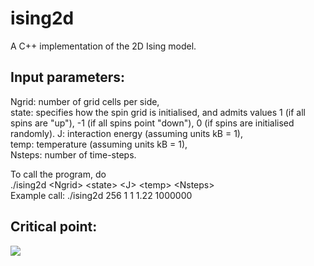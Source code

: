 # ising2d
A C++ implementation of the 2D Ising model. 

## Input parameters:
Ngrid: number of grid cells per side,  
state: specifies how the spin grid is initialised, and admits values 1 (if all spins are "up"), -1 (if all spins point "down"), 0 (if spins are initialised randomly).
J: interaction energy (assuming units kB = 1),  
temp: temperature (assuming units kB = 1),  
Nsteps: number of time-steps.  

To call the program, do  
./ising2d \<Ngrid\>  \<state\> \<J\> \<temp\> \<Nsteps\>  
Example call: ./ising2d 256 1 1 1.22 1000000
 

## Critical point:
![](https://github.com/tafcosta/ising2d/blob/master/animation.gif)